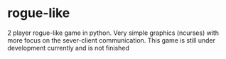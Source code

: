 # rogue-like
2 player rogue-like game in python. Very simple graphics (ncurses) with more focus on the sever-client communication. This game is still under development currently and is not finished
